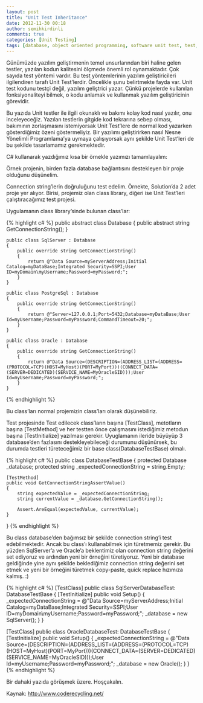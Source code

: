 ```yaml
---
layout: post
title: "Unit Test Inheritance"
date: 2012-11-30 00:18
author: semihkirdinli
comments: true
categories: [Unit Testing]
tags: [database, object oriented programming, software unit test, test, test class, test initialize, test method, unit test, unit test framework, unit test inheritance]
---
```

Günümüzde yazılım geliştirmenin temel unsurlarından biri haline gelen testler, yazılan kodun kalitesini ölçmede önemli rol oynamaktadır. Çok sayıda test yöntemi vardır. Bu test yöntemlerinin yazılım geliştiricileri ilgilendiren tarafı Unit Test’lerdir. Öncelikle şunu belirtmekte fayda var. Unit test kodunu testçi değil, yazılım geliştrici yazar. Çünkü projelerde kullanılan fonksiyonaliteyi bilmek, o kodu anlamak ve kullanmak yazılım geliştiricinin görevidir.

Bu yazıda Unit testler ile ilgili okunaklı ve bakımı kolay kod nasıl yazılır, onu inceleyeceğiz. Yazılan testlerin gitgide kod tekrarına sebep olması, bakımının zorlaşmasını istemiyorsak Unit Test’lere de normal kod yazarken gösterdiğimiz özeni göstermeliyiz. Bir yazılımı geliştirirken nasıl Nesne Yönelimli Programlama’ya uymaya çalışıyorsak aynı şekilde Unit Test’leri de bu şekilde tasarlamamız gerekmektedir.

C# kullanarak yazdığımız kısa bir örnekle yazımızı tamamlayalım:

Örnek projenin, birden fazla database bağlantısını destekleyen bir proje olduğunu düşünelim.

Connection string’lerin doğruluğunu test edelim. Örnekte, Solution’da 2 adet proje yer alıyor. Birisi, projemiz olan class library, diğeri ise Unit Test’leri çalıştıracağımız test projesi.

Uygulamanın class library’sinde bulunan class’lar:

{% highlight c# %}
public abstract class Database
    {
        public abstract string GetConnectionString();
    }

    public class SqlServer : Database
    {
        public override string GetConnectionString()
        {
            return @"Data Source=myServerAddress;Initial Catalog=myDataBase;Integrated Security=SSPI;User ID=myDomain\myUsername;Password=myPassword;";
        }
    }

    public class PostgreSql : Database
    {
        public override string GetConnectionString()
        {
            return @"Server=127.0.0.1;Port=5432;Database=myDataBase;User Id=myUsername;Password=myPassword;CommandTimeout=20;";
        }
    }

    public class Oracle : Database
    {
        public override string GetConnectionString()
        {
            return @"Data Source=(DESCRIPTION=(ADDRESS_LIST=(ADDRESS=(PROTOCOL=TCP)(HOST=MyHost)(PORT=MyPort)))(CONNECT_DATA=(SERVER=DEDICATED)(SERVICE_NAME=MyOracleSID)));User Id=myUsername;Password=myPassword;";
        }
    }
{% endhighlight %}

Bu class’ları normal projemizin class’ları olarak düşünebiliriz.

Test projesinde Test edilecek class’ların başına [TestClass], metotların başına [TestMethod] ve her testten önce çalışmasını istediğimiz metodun başına [TestInitialize] yazılması gerekir. 
Uyuglamanın ileride büyüyüp 3 database’den fazlasını destekleyebileceği durumunu düşünürsek, bu durumda testleri türeteceğimiz bir base class(DatabaseTestBase) olmalı.

{% highlight c# %}
public class DatabaseTestBase
{
    protected Database _database;
    protected string _expectedConnectionString = string.Empty;

    [TestMethod]
    public void GetConnectionStringAssertValue()
    {
        string expectedValue = _expectedConnectionString;
        string currentValue = _database.GetConnectionString();

        Assert.AreEqual(expectedValue, currentValue);
    }
}
{% endhighlight %}
    
Bu class database’den bağımsız bir şekilde connection string’i test edebilmektedir. Ancak bu class’ı kullanabilmek için türetmemiz gerekir. Bu yüzden SqlServer’a ve Oracle’a  beklentimiz olan connection string değerini set ediyoruz ve ardından yeni bir örneğini türetiyoruz. Yeni bir database geldiğinde yine aynı şekilde beklediğimiz connection string değerini set etmek ve yeni bir örneğini türetmek copy-paste, quick replace hızımıza kalmış. :)

{% highlight c# %}
[TestClass]
public class SqlServerDatabaseTest: DatabaseTestBase
{
    [TestInitialize]
    public void Setup()
    {
        _expectedConnectionString = @"Data Source=myServerAddress;Initial Catalog=myDataBase;Integrated Security=SSPI;User ID=myDomain\myUsername;Password=myPassword;";
        _database = new SqlServer();
    }
}

[TestClass]
public class OracleDatabaseTest: DatabaseTestBase
{
    [TestInitialize]
    public void Setup()
    {
        _expectedConnectionString = @"Data Source=(DESCRIPTION=(ADDRESS_LIST=(ADDRESS=(PROTOCOL=TCP)(HOST=MyHost)(PORT=MyPort)))(CONNECT_DATA=(SERVER=DEDICATED)(SERVICE_NAME=MyOracleSID)));User Id=myUsername;Password=myPassword;";
        _database = new Oracle();
    }
}
{% endhighlight %}

Bir dahaki yazıda görüşmek üzere. Hoşçakalın.

Kaynak: http://www.coderecycling.net/
